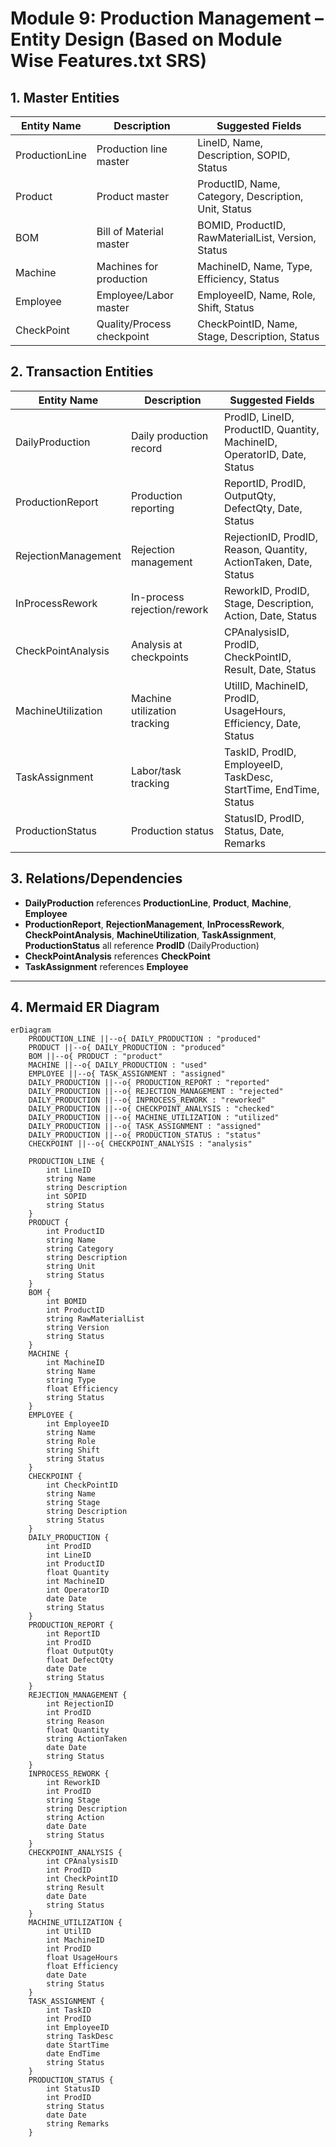 # Module 9: Production Management – Entity Design (Based on Module Wise Features.txt SRS)

## 1. Master Entities

| Entity Name         | Description                                  | Suggested Fields                                                        |
|---------------------|----------------------------------------------|------------------------------------------------------------------------|
| ProductionLine      | Production line master                       | LineID, Name, Description, SOPID, Status                               |
| Product             | Product master                               | ProductID, Name, Category, Description, Unit, Status                   |
| BOM                 | Bill of Material master                      | BOMID, ProductID, RawMaterialList, Version, Status                     |
| Machine             | Machines for production                      | MachineID, Name, Type, Efficiency, Status                              |
| Employee            | Employee/Labor master                        | EmployeeID, Name, Role, Shift, Status                                  |
| CheckPoint          | Quality/Process checkpoint                   | CheckPointID, Name, Stage, Description, Status                         |

## 2. Transaction Entities

| Entity Name           | Description                                  | Suggested Fields                                                        |
|-----------------------|----------------------------------------------|------------------------------------------------------------------------|
| DailyProduction       | Daily production record                      | ProdID, LineID, ProductID, Quantity, MachineID, OperatorID, Date, Status|
| ProductionReport      | Production reporting                         | ReportID, ProdID, OutputQty, DefectQty, Date, Status                   |
| RejectionManagement   | Rejection management                         | RejectionID, ProdID, Reason, Quantity, ActionTaken, Date, Status       |
| InProcessRework       | In-process rejection/rework                  | ReworkID, ProdID, Stage, Description, Action, Date, Status             |
| CheckPointAnalysis    | Analysis at checkpoints                      | CPAnalysisID, ProdID, CheckPointID, Result, Date, Status               |
| MachineUtilization    | Machine utilization tracking                  | UtilID, MachineID, ProdID, UsageHours, Efficiency, Date, Status        |
| TaskAssignment        | Labor/task tracking                          | TaskID, ProdID, EmployeeID, TaskDesc, StartTime, EndTime, Status       |
| ProductionStatus      | Production status                            | StatusID, ProdID, Status, Date, Remarks                                |

## 3. Relations/Dependencies

- **DailyProduction** references **ProductionLine**, **Product**, **Machine**, **Employee**
- **ProductionReport**, **RejectionManagement**, **InProcessRework**, **CheckPointAnalysis**, **MachineUtilization**, **TaskAssignment**, **ProductionStatus** all reference **ProdID** (DailyProduction)
- **CheckPointAnalysis** references **CheckPoint**
- **TaskAssignment** references **Employee**

---

## 4. Mermaid ER Diagram

```mermaid
erDiagram
    PRODUCTION_LINE ||--o{ DAILY_PRODUCTION : "produced"
    PRODUCT ||--o{ DAILY_PRODUCTION : "produced"
    BOM ||--o{ PRODUCT : "product"
    MACHINE ||--o{ DAILY_PRODUCTION : "used"
    EMPLOYEE ||--o{ TASK_ASSIGNMENT : "assigned"
    DAILY_PRODUCTION ||--o{ PRODUCTION_REPORT : "reported"
    DAILY_PRODUCTION ||--o{ REJECTION_MANAGEMENT : "rejected"
    DAILY_PRODUCTION ||--o{ INPROCESS_REWORK : "reworked"
    DAILY_PRODUCTION ||--o{ CHECKPOINT_ANALYSIS : "checked"
    DAILY_PRODUCTION ||--o{ MACHINE_UTILIZATION : "utilized"
    DAILY_PRODUCTION ||--o{ TASK_ASSIGNMENT : "assigned"
    DAILY_PRODUCTION ||--o{ PRODUCTION_STATUS : "status"
    CHECKPOINT ||--o{ CHECKPOINT_ANALYSIS : "analysis"

    PRODUCTION_LINE {
        int LineID
        string Name
        string Description
        int SOPID
        string Status
    }
    PRODUCT {
        int ProductID
        string Name
        string Category
        string Description
        string Unit
        string Status
    }
    BOM {
        int BOMID
        int ProductID
        string RawMaterialList
        string Version
        string Status
    }
    MACHINE {
        int MachineID
        string Name
        string Type
        float Efficiency
        string Status
    }
    EMPLOYEE {
        int EmployeeID
        string Name
        string Role
        string Shift
        string Status
    }
    CHECKPOINT {
        int CheckPointID
        string Name
        string Stage
        string Description
        string Status
    }
    DAILY_PRODUCTION {
        int ProdID
        int LineID
        int ProductID
        float Quantity
        int MachineID
        int OperatorID
        date Date
        string Status
    }
    PRODUCTION_REPORT {
        int ReportID
        int ProdID
        float OutputQty
        float DefectQty
        date Date
        string Status
    }
    REJECTION_MANAGEMENT {
        int RejectionID
        int ProdID
        string Reason
        float Quantity
        string ActionTaken
        date Date
        string Status
    }
    INPROCESS_REWORK {
        int ReworkID
        int ProdID
        string Stage
        string Description
        string Action
        date Date
        string Status
    }
    CHECKPOINT_ANALYSIS {
        int CPAnalysisID
        int ProdID
        int CheckPointID
        string Result
        date Date
        string Status
    }
    MACHINE_UTILIZATION {
        int UtilID
        int MachineID
        int ProdID
        float UsageHours
        float Efficiency
        date Date
        string Status
    }
    TASK_ASSIGNMENT {
        int TaskID
        int ProdID
        int EmployeeID
        string TaskDesc
        date StartTime
        date EndTime
        string Status
    }
    PRODUCTION_STATUS {
        int StatusID
        int ProdID
        string Status
        date Date
        string Remarks
    }
```
